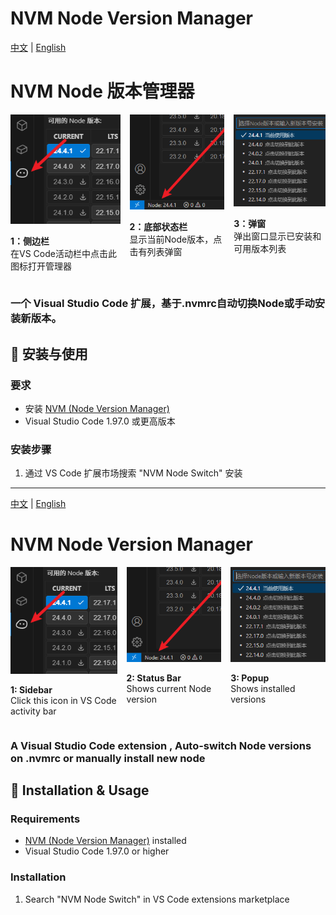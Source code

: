 # NVM Node Version Manager
<a id="chinese"></a>

[中文](#chinese) | [English](#english)

# NVM Node 版本管理器


<div style="display: flex; gap: 15px;">
  <div>
    <img src="image/1.png" width="220">
    <p><b>1：侧边栏</b><br>在VS Code活动栏中点击此图标打开管理器</p>
  </div>
  <div>
    <img src="image/2.png" width="220">
    <p><b>2：底部状态栏</b><br>显示当前Node版本，点击有列表弹窗</p>
  </div>
  <div>
    <img src="image/3.png" width="220"> 
    <p><b>3：弹窗</b><br>弹出窗口显示已安装和可用版本列表</p>
  </div>
</div>

### 一个 Visual Studio Code 扩展，基于.nvmrc自动切换Node或手动安装新版本。

## 🚀 安装与使用

### 要求
- 安装 [NVM (Node Version Manager)](https://github.com/nvm-sh/nvm)
- Visual Studio Code 1.97.0 或更高版本

### 安装步骤
1. 通过 VS Code 扩展市场搜索 "NVM Node Switch" 安装

---

<a id="english"></a>

[中文](#chinese) | [English](#english)

# NVM Node Version Manager

<div style="display: flex; gap: 15px;">
  <div>
    <img src="image/1.png" width="220">
    <p><b>1: Sidebar</b><br>Click this icon in VS Code activity bar</p>
  </div>
  <div>
    <img src="image/2.png" width="220">
    <p><b>2: Status Bar</b><br>Shows current Node version</p>
  </div>
  <div>
    <img src="image/3.png" width="220">
    <p><b>3: Popup</b><br>Shows installed versions</p>
  </div>
</div>

### A Visual Studio Code extension , Auto-switch Node versions on .nvmrc or manually install new node


## 🚀 Installation & Usage

### Requirements
- [NVM (Node Version Manager)](https://github.com/nvm-sh/nvm) installed
- Visual Studio Code 1.97.0 or higher

### Installation
1. Search "NVM Node Switch" in VS Code extensions marketplace
